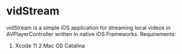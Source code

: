 # vidStream
vidStream is a simple iOS application for streaming local videos in AVPlayerController written in native iOS Frameworks. 
Requirements:
1. Xcode 11
2.Mac OS Catalina
